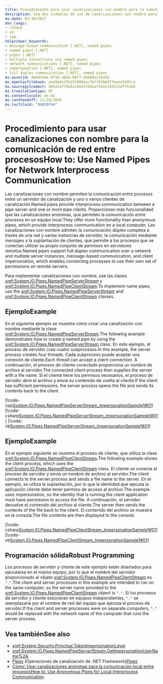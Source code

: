 ```yaml
---
title: Procedimiento para usar canalizaciones con nombre para la comunicación de red entre procesos
description: Vea dos ejemplos de uso de canalizaciones con nombre para la comunicación entre procesos entre un servidor de canalización y uno o varios clientes de canalización en una red.
ms.date: 03/30/2017
dev_langs:
- csharp
- vb
- cpp
helpviewer_keywords:
- message-based communication [.NET], named pipes
- named pipes [.NET]
- pipes [.NET]
- multiple connections via named pipes
- network communications [.NET], named pipes
- impersonation [.NET], named pipes
- full duplex communication [.NET], named pipes
ms.assetid: 4e4d7e64-9f1b-4026-98f7-20488ac7b42b
ms.openlocfilehash: aad9ede3fb257899eec7bff95b6d77eaec5b97ca
ms.sourcegitcommit: 965a5af7918acb0a3fd3baf342e15d511ef75188
ms.translationtype: HT
ms.contentlocale: es-ES
ms.lasthandoff: 11/18/2020
ms.locfileid: "94829744"
---
```

# <a name="how-to-use-named-pipes-for-network-interprocess-communication"></a><span data-ttu-id="ec804-103">Procedimiento para usar canalizaciones con nombre para la comunicación de red entre procesos</span><span class="sxs-lookup"><span data-stu-id="ec804-103">How to: Use Named Pipes for Network Interprocess Communication</span></span>

<span data-ttu-id="ec804-104">Las canalizaciones con nombre permiten la comunicación entre procesos entre un servidor de canalización y uno o varios clientes de canalización.</span><span class="sxs-lookup"><span data-stu-id="ec804-104">Named pipes provide interprocess communication between a pipe server and one or more pipe clients.</span></span> <span data-ttu-id="ec804-105">Proporcionan más funcionalidad que las canalizaciones anónimas, que permiten la comunicación entre procesos en un equipo local.</span><span class="sxs-lookup"><span data-stu-id="ec804-105">They offer more functionality than anonymous pipes, which provide interprocess communication on a local computer.</span></span> <span data-ttu-id="ec804-106">Las canalizaciones con nombre admiten la comunicación dúplex completa a través de una red y varias instancias de servidor, la comunicación mediante mensajes y la suplantación de clientes, que permite a los procesos que se conectan utilizar su propio conjunto de permisos en servidores remotos.</span><span class="sxs-lookup"><span data-stu-id="ec804-106">Named pipes support full duplex communication over a network and multiple server instances, message-based communication, and client impersonation, which enables connecting processes to use their own set of permissions on remote servers.</span></span>  
  
 <span data-ttu-id="ec804-107">Para implementar canalizaciones con nombre, use las clases <xref:System.IO.Pipes.NamedPipeServerStream> y <xref:System.IO.Pipes.NamedPipeClientStream>.</span><span class="sxs-lookup"><span data-stu-id="ec804-107">To implement name pipes, use the <xref:System.IO.Pipes.NamedPipeServerStream> and <xref:System.IO.Pipes.NamedPipeClientStream> classes.</span></span>  
  
## <a name="example"></a><span data-ttu-id="ec804-108">Ejemplo</span><span class="sxs-lookup"><span data-stu-id="ec804-108">Example</span></span>  
 <span data-ttu-id="ec804-109">En el siguiente ejemplo se muestra cómo crear una canalización con nombre mediante la clase <xref:System.IO.Pipes.NamedPipeServerStream>.</span><span class="sxs-lookup"><span data-stu-id="ec804-109">The following example demonstrates how to create a named pipe by using the <xref:System.IO.Pipes.NamedPipeServerStream> class.</span></span> <span data-ttu-id="ec804-110">En este ejemplo, el proceso de servidor crea cuatro subprocesos.</span><span class="sxs-lookup"><span data-stu-id="ec804-110">In this example, the server process creates four threads.</span></span> <span data-ttu-id="ec804-111">Cada subproceso puede aceptar una conexión de cliente.</span><span class="sxs-lookup"><span data-stu-id="ec804-111">Each thread can accept a client connection.</span></span> <span data-ttu-id="ec804-112">A continuación, el proceso de cliente conectado proporciona un nombre de archivo al servidor.</span><span class="sxs-lookup"><span data-stu-id="ec804-112">The connected client process then supplies the server with a file name.</span></span> <span data-ttu-id="ec804-113">Si el cliente tiene los permisos necesarios, el proceso de servidor abre el archivo y envía su contenido de vuelta al cliente.</span><span class="sxs-lookup"><span data-stu-id="ec804-113">If the client has sufficient permissions, the server process opens the file and sends its contents back to the client.</span></span>  
  
 [!code-cpp[System.IO.Pipes.NamedPipeServerStream_ImpersonationSample1#01](../../../samples/snippets/cpp/VS_Snippets_CLR_System/system.IO.Pipes.NamedPipeServerStream_ImpersonationSample1/cpp/program.cpp#01)]
 [!code-csharp[System.IO.Pipes.NamedPipeServerStream_ImpersonationSample1#01](../../../samples/snippets/csharp/VS_Snippets_CLR_System/system.IO.Pipes.NamedPipeServerStream_ImpersonationSample1/cs/Program.cs#01)]
 [!code-vb[System.IO.Pipes.NamedPipeServerStream_ImpersonationSample1#01](../../../samples/snippets/visualbasic/VS_Snippets_CLR_System/system.IO.Pipes.NamedPipeServerStream_ImpersonationSample1/vb/program.vb#01)]  
  
## <a name="example"></a><span data-ttu-id="ec804-114">Ejemplo</span><span class="sxs-lookup"><span data-stu-id="ec804-114">Example</span></span>  
 <span data-ttu-id="ec804-115">En el ejemplo siguiente se muestra el proceso de cliente, que utiliza la clase <xref:System.IO.Pipes.NamedPipeClientStream>.</span><span class="sxs-lookup"><span data-stu-id="ec804-115">The following example shows the client process, which uses the <xref:System.IO.Pipes.NamedPipeClientStream> class.</span></span> <span data-ttu-id="ec804-116">El cliente se conecta al proceso de servidor y envía un nombre de archivo al servidor.</span><span class="sxs-lookup"><span data-stu-id="ec804-116">The client connects to the server process and sends a file name to the server.</span></span> <span data-ttu-id="ec804-117">En el ejemplo, se utiliza la suplantación, por lo que la identidad que ejecuta la aplicación cliente debe tener permiso de acceso al archivo.</span><span class="sxs-lookup"><span data-stu-id="ec804-117">The example uses impersonation, so the identity that is running the client application must have permission to access the file.</span></span> <span data-ttu-id="ec804-118">A continuación, el servidor devuelve el contenido del archivo al cliente.</span><span class="sxs-lookup"><span data-stu-id="ec804-118">The server then sends the contents of the file back to the client.</span></span> <span data-ttu-id="ec804-119">El contenido del archivo se muestra en la consola.</span><span class="sxs-lookup"><span data-stu-id="ec804-119">The file contents are then displayed to the console.</span></span>  
  
 [!code-csharp[System.IO.Pipes.NamedPipeClientStream_ImpersonationSample1#01](../../../samples/snippets/csharp/VS_Snippets_CLR_System/system.IO.Pipes.NamedPipeClientStream_ImpersonationSample1/cs/Program.cs#01)]
 [!code-vb[System.IO.Pipes.NamedPipeClientStream_ImpersonationSample1#01](../../../samples/snippets/visualbasic/VS_Snippets_CLR_System/system.IO.Pipes.NamedPipeClientStream_ImpersonationSample1/vb/program.vb#01)]  
  
## <a name="robust-programming"></a><span data-ttu-id="ec804-120">Programación sólida</span><span class="sxs-lookup"><span data-stu-id="ec804-120">Robust Programming</span></span>  
 <span data-ttu-id="ec804-121">Los procesos de servidor y cliente de este ejemplo están diseñados para ejecutarse en el mismo equipo, por lo que el nombre del servidor proporcionado al objeto <xref:System.IO.Pipes.NamedPipeClientStream> es `"."`.</span><span class="sxs-lookup"><span data-stu-id="ec804-121">The client and server processes in this example are intended to run on the same computer, so the server name provided to the <xref:System.IO.Pipes.NamedPipeClientStream> object is `"."`.</span></span> <span data-ttu-id="ec804-122">Si los procesos de servidor y cliente estuvieran en equipos independientes, `"."` se reemplazaría por el nombre de red del equipo que ejecuta el proceso de servidor.</span><span class="sxs-lookup"><span data-stu-id="ec804-122">If the client and server processes were on separate computers, `"."` would be replaced with the network name of the computer that runs the server process.</span></span>  
  
## <a name="see-also"></a><span data-ttu-id="ec804-123">Vea también</span><span class="sxs-lookup"><span data-stu-id="ec804-123">See also</span></span>

- <xref:System.Security.Principal.TokenImpersonationLevel>
- <xref:System.IO.Pipes.NamedPipeServerStream.GetImpersonationUserName%2A>
- <span data-ttu-id="ec804-124">[Pipes](pipe-operations.md) (Operaciones de canalización de .NET Framework)</span><span class="sxs-lookup"><span data-stu-id="ec804-124">[Pipes](pipe-operations.md)</span></span>
- [<span data-ttu-id="ec804-125">Cómo: Usar canalizaciones anónimas para la comunicación local entre procesos</span><span class="sxs-lookup"><span data-stu-id="ec804-125">How to: Use Anonymous Pipes for Local Interprocess Communication</span></span>](how-to-use-anonymous-pipes-for-local-interprocess-communication.md)
